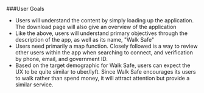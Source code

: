###User Goals

- Users will understand the content by simply loading up the application. The download page will also give an overview of the application
- Like the above, users will understand primary objectives through the description of the app, as well as its name, "Walk Safe"
- Users need primarily a map function. Closely followed is a way to review other users within the app when searching to connect, and verification by phone, email, and government ID. 
- Based on the target demographic for Walk Safe, users can expect the UX to be quite similar to uber/lyft. Since Walk Safe encourages its users to walk rather than spend money, it will attract attention but provide a similar service.